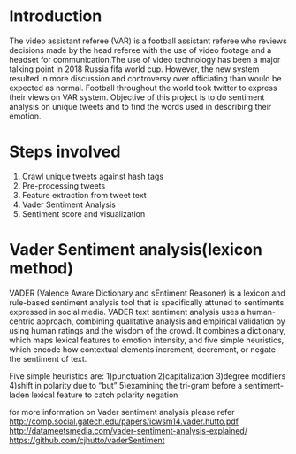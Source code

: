 # Introduction
The video assistant referee (VAR) is a football assistant referee who reviews decisions made by the head referee with the use of video footage and a headset for communication.The use of video technology has been a major talking point in 2018 Russia fifa world cup. However, the new system resulted in more discussion and controversy over officiating than would be expected as normal. Football throughout the world took twitter to express their views on VAR system. Objective of this project is to do sentiment analysis on unique tweets and to find the words used in describing their emotion.

# Steps involved
1) Crawl unique tweets against hash tags
2) Pre-processing tweets
3) Feature extraction from tweet text
4) Vader Sentiment Analysis
5) Sentiment score and visualization

# Vader Sentiment analysis(lexicon method)
VADER (Valence Aware Dictionary and sEntiment Reasoner) is a lexicon and rule-based sentiment analysis tool that is specifically attuned to sentiments expressed in social media. VADER text sentiment analysis uses a human-centric approach, combining qualitative analysis and empirical validation by using human ratings and the wisdom of the crowd. It combines a dictionary, which maps lexical features to emotion intensity, and five simple heuristics, which encode how contextual elements increment, decrement, or negate the sentiment of text.

Five simple heuristics are:
1)punctuation
2)capitalization
3)degree modifiers
4)shift in polarity due to “but”
5)examining the tri-gram before a sentiment-laden lexical feature to catch polarity negation
  
 for more information on Vader sentiment analysis please refer
 http://comp.social.gatech.edu/papers/icwsm14.vader.hutto.pdf
 http://datameetsmedia.com/vader-sentiment-analysis-explained/
 https://github.com/cjhutto/vaderSentiment

